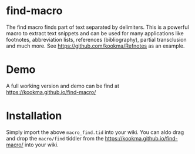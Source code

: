 # find-macro
The find macro finds part of text separated by delimiters. This is a powerful macro to extract text snippets and can be used for many applications like footnotes, abbreviation lists, references (bibliography), partial transclusion and much more. See https://github.com/kookma/Refnotes as an example.

# Demo
A full working version and demo can be find at
https://kookma.github.io/find-macro/

# Installation
Simply import the above `macro_find.tid` into your wiki. 
You can aldo drag and drop the `macro/find` tiddler from the https://kookma.github.io/find-macro/ into your wiki.
